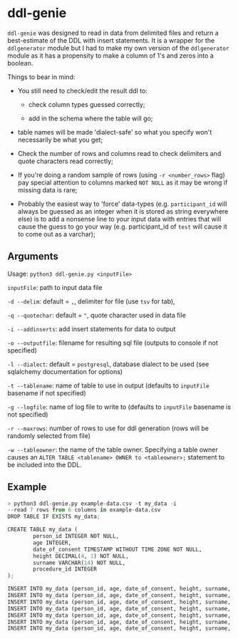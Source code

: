 # ddl-genie

`ddl-genie` was designed to read in data from delimited files and return a best-estimate of the DDL with insert statements.
It is a wrapper for the `ddlgenerator` module but I had to make my own version of the `ddlgenerator` module as it has a propensity to make a column of 1's and zeros into a boolean.

Things to bear in mind:

* You still need to check/edit the result ddl to:

	* check column types guessed correctly;

	* add in the schema where the table will go;

* table names will be made 'dialect-safe' so what you specify won't necessarily be what you get;

* Check the number of rows and columns read to check delimiters and quote characters read correctly;

* If you're doing a random sample of rows (using `-r <number_rows>` flag) pay special attention to columns marked `NOT NULL` as it may be wrong if missing data is rare;

* Probably the easiest way to 'force' data-types (e.g. `participant_id` will always be guessed as an integer when it is stored as string everywhere else) is to add a nonsense line to your input data with entries that will cause the guess to go your way (e.g. participant_id of `test` will cause it to come out as a varchar);

## Arguments

Usage: `python3 ddl-genie.py <inputFile>`

`inputFile`: path to input data file

`-d --delim`: default = `,`, delimiter for file (use `tsv` for tab), 

`-q --quotechar`: default = `"`, quote character used in data file

`-i --addinserts`: add insert statements for data to output

`-o --outputfile`: filename for resulting sql file (outputs to console if not specified)

`-l --dialect`: default = `postgresql`, database dialect to be used (see sqlalchemy documentation for options)

`-t --tablename`: name of table to use in output (defaults to `inputFile` basename if not specified) 

`-g --logfile`: name of log file to write to (defaults to `inputFile` basename is not specified)

`-r --maxrows`: number of rows to use for ddl generation (rows will be randomly selected from file)

`-w --tableowner`: the name of the table owner. Specifying a table owner causes an `ALTER TABLE <tablename> OWNER to <tableowner>;` statement to be included into the DDL.

## Example

```python
> python3 ddl-genie.py example-data.csv -t my_data -i
--read 7 rows from 6 columns in example-data.csv
DROP TABLE IF EXISTS my_data;

CREATE TABLE my_data (
        person_id INTEGER NOT NULL,
        age INTEGER,
        date_of_consent TIMESTAMP WITHOUT TIME ZONE NOT NULL,
        height DECIMAL(4, 1) NOT NULL,
        surname VARCHAR(14) NOT NULL,
        procedure_id INTEGER
);

INSERT INTO my_data (person_id, age, date_of_consent, height, surname, procedure_id) VALUES (1, 23, '2017-01-01 00:00:00', 156.1, 'Lennon', 3);
INSERT INTO my_data (person_id, age, date_of_consent, height, surname, procedure_id) VALUES (2, 24, '2016-11-12 00:00:00', 175.2, 'McCartney, Sir', 3);
INSERT INTO my_data (person_id, age, date_of_consent, height, surname, procedure_id) VALUES (3, 65, '2016-03-02 00:00:00', 168.4, 'Starr', 4);
INSERT INTO my_data (person_id, age, date_of_consent, height, surname, procedure_id) VALUES (4, 54, '2017-10-25 00:00:00', 156.8, 'Harrison', 7);
INSERT INTO my_data (person_id, age, date_of_consent, height, surname, procedure_id) VALUES (5, NULL, '2015-11-12 00:00:00', 165.8, 'Thompson', 1);
INSERT INTO my_data (person_id, age, date_of_consent, height, surname, procedure_id) VALUES (6, 45, '2016-08-25 00:00:00', 195.1, 'Chan', 2);
INSERT INTO my_data (person_id, age, date_of_consent, height, surname, procedure_id) VALUES (7, 46, '1960-01-01 00:00:00', 186.5, 'Walker', NULL);
```
